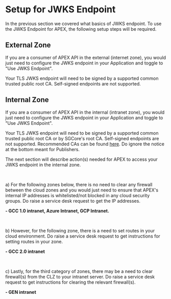 # Setup for JWKS Endpoint

In the previous section we covered what basics of JWKS endpoint. To use the JWKS Endpoint for APEX, the following setup steps will be required.

## External Zone

If you are a consumer of APEX API in the external (internet zone), you would just need to configure the JWKS endpoint in your Application and toggle to "Use JWKS Endpoint".

Your TLS JWKS endpoint will need to be signed by a supported common trusted public root CA. Self-signed endpoints are not supported.

## Internal Zone

If you are a consumer of APEX API in the internal (intranet zone), you would just need to configure the JWKS endpoint in your Application and toggle to "Use JWKS Endpoint".

Your TLS JWKS endpoint will need to be signed by a supported common trusted public root CA or by SGCore's root CA. Self-signed endpoints are not supported. Recommended CAs can be found [here](https://docs.developer.tech.gov.sg/docs/apex-cloud-user-guide/docs/general/trusted-certificate-authorities). Do ignore the notice at the bottom meant for Publishers.

The next section will describe action(s) needed for APEX to access your JWKS endpoint in the internal zone.

</br>

a) For the following zones below, there is no need to clear any firewall between the cloud zones and you would just need to ensure that APEX's internal IP addresses is whitelisted/not blocked in any cloud security groups. Do raise a service desk request to get the IP addresses.

**- GCC 1.0 intranet, Azure Intranet, GCP Intranet.**

</br>

b) However, for the following zone, there is a need to set routes in your cloud environment. Do raise a service desk request to get instructions for setting routes in your zone.

**- GCC 2.0 intranet**

</br>

c) Lastly, for the third category of zones, there may be a need to clear firewall(s) from the CLZ to your intranet server. Do raise a service desk request to get instructions for clearing the relevant firewall(s).

**- GEN intranet**

